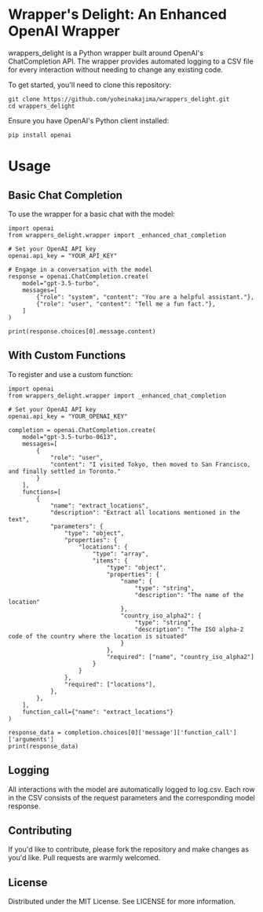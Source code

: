 # Wrapper's Delight: An Enhanced OpenAI Wrapper
wrappers_delight is a Python wrapper built around OpenAI's ChatCompletion API. The wrapper provides automated logging to a CSV file for every interaction without needing to change any existing code.

To get started, you'll need to clone this repository:

```
git clone https://github.com/yoheinakajima/wrappers_delight.git
cd wrappers_delight
```

Ensure you have OpenAI's Python client installed:

```
pip install openai
```
# Usage
## Basic Chat Completion
To use the wrapper for a basic chat with the model:

```
import openai
from wrappers_delight.wrapper import _enhanced_chat_completion

# Set your OpenAI API key
openai.api_key = "YOUR_API_KEY"

# Engage in a conversation with the model
response = openai.ChatCompletion.create(
    model="gpt-3.5-turbo",
    messages=[
        {"role": "system", "content": "You are a helpful assistant."},
        {"role": "user", "content": "Tell me a fun fact."},
    ]
)

print(response.choices[0].message.content)
```
## With Custom Functions
To register and use a custom function:

```
import openai
from wrappers_delight.wrapper import _enhanced_chat_completion

# Set your OpenAI API key
openai.api_key = "YOUR_OPENAI_KEY"

completion = openai.ChatCompletion.create(
    model="gpt-3.5-turbo-0613",
    messages=[
        {
            "role": "user", 
            "content": "I visited Tokyo, then moved to San Francisco, and finally settled in Toronto."
        }
    ],
    functions=[
        {
            "name": "extract_locations",
            "description": "Extract all locations mentioned in the text",
            "parameters": {
                "type": "object",
                "properties": {
                    "locations": {
                        "type": "array",
                        "items": {
                            "type": "object",
                            "properties": {
                                "name": {
                                    "type": "string",
                                    "description": "The name of the location"
                                },
                                "country_iso_alpha2": {
                                    "type": "string",
                                    "description": "The ISO alpha-2 code of the country where the location is situated"
                                }
                            },
                            "required": ["name", "country_iso_alpha2"]
                        }
                    }
                },
                "required": ["locations"],
            },
        },
    ],
    function_call={"name": "extract_locations"}
)

response_data = completion.choices[0]['message']['function_call']['arguments']
print(response_data)
```
## Logging
All interactions with the model are automatically logged to log.csv. Each row in the CSV consists of the request parameters and the corresponding model response.

## Contributing
If you'd like to contribute, please fork the repository and make changes as you'd like. Pull requests are warmly welcomed.

## License
Distributed under the MIT License. See LICENSE for more information.
